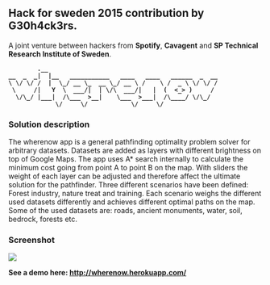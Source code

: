 <h2>Hack for sweden 2015 contribution by G30h4ck3rs.</h2>

A joint venture between hackers from <b>Spotify</b>, <b>Cavagent</b> and 
<b>SP Technical Research Institute of Sweden</b>.
<b>
```
        .__                                               
__  _  _|  |__   ___________   ____   ____   ______  _  __
\ \/ \/ /  |  \_/ __ \_  __ \_/ __ \ /    \ /  _ \ \/ \/ /
 \     /|   Y  \  ___/|  | \/\  ___/|   |  (  <_> )     / 
  \/\_/ |___|  /\___  >__|    \___  >___|  /\____/ \/\_/  
             \/     \/            \/     \/               
```
</b>

<h3>Solution description</h3>
The wherenow app is a general pathfinding 
optimality problem solver for arbitrary datasets. Datasets are
added as layers with different brightness on top of Google Maps. 
The app uses A* search internally to calculate the minimum cost
going from point A to point B on the map. With sliders the weight
of each layer can be adjusted and therefore affect the ultimate
solution for the pathfinder. Three different scenarios have been
defined: Forest industry, nature treat and training. Each scenario
weighs the different used datasets differently and achieves different
optimal paths on the map. Some of the used datasets are: roads, 
ancient monuments, water, soil, bedrock, forests etc. 

<h3>Screenshot</h3>
<img src="https://cloud.githubusercontent.com/assets/590304/6656711/555466d4-cb32-11e4-8caa-c01a82835bcd.png"></img>

<b>See a demo here: http://wherenow.herokuapp.com/</b>
